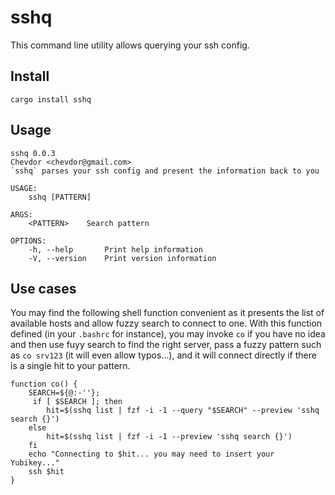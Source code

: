 # sshq

This command line utility allows querying your ssh config.

## Install

    cargo install sshq

## Usage

    sshq 0.0.3
    Chevdor <chevdor@gmail.com>
    `sshq` parses your ssh config and present the information back to you

    USAGE:
        sshq [PATTERN]

    ARGS:
        <PATTERN>    Search pattern

    OPTIONS:
        -h, --help       Print help information
        -V, --version    Print version information

## Use cases

You may find the following shell function convenient as it presents the list of available hosts and allow fuzzy search to connect to one.
With this function defined (in your `.bashrc` for instance), you may invoke `co` if you have no idea and then use fuyy search to find the right server, pass a fuzzy pattern such as `co srv123` (it will even allow typos…​), and it will connect directly if there is a single hit to your pattern.

    function co() {
        SEARCH=${@:-''};
         if [ $SEARCH ]; then
            hit=$(sshq list | fzf -i -1 --query "$SEARCH" --preview 'sshq search {}')
        else
            hit=$(sshq list | fzf -i -1 --preview 'sshq search {}')
        fi
        echo "Connecting to $hit... you may need to insert your Yubikey..."
        ssh $hit
    }
